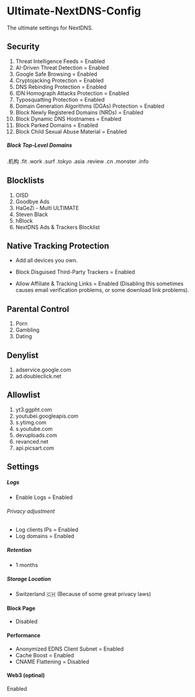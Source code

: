 # Ultimate-NextDNS-Config
The ultimate settings for NextDNS.

## Security
1. Threat Intelligence Feeds = Enabled
2. AI-Driven Threat Detection = Enabled 
3. Google Safe Browsing = Enabled
4. Cryptojacking Protection = Enabled
5. DNS Rebinding Protection = Enabled
6. IDN Homograph Attacks Protection = Enabled
7. Typosquatting Protection = Enabled
8. Domain Generation Algorithms (DGAs) Protection = Enabled
9. Block Newly Registered Domains (NRDs) = Enabled
10. Block Dynamic DNS Hostnames = Enabled
11. Block Parked Domains = Enabled
12. Block Child Sexual Abuse Material = Enabled

##### Block Top-Level Domains

.机构
.fit
.work
.surf
.tokyo
.asia
.review
.cn
.monster
.info


## Blocklists 


1. OISD
2. Goodbye Ads
3. HaGeZi - Multi ULTIMATE
4. Steven Black
5. hBlock
6. NextDNS Ads & Trackers Blocklist


## Native Tracking Protection
- Add all devices you own.


- Block Disguised Third-Party Trackers = Enabled
- Allow Affiliate & Tracking Links = Enabled (Disabling this sometimes causes email verification problems, or some download link problems).


## Parental Control 
1. Porn
2. Gambling
3. Dating


## Denylist 
1. adservice.google.com
2. ad.doubleclick.net 


## Allowlist 
1. yt3.ggpht.com 
2. youtubei.googleapis.com
3. s.ytimg.com
4. s.youtube.com
5. devuploads.com 
6. revanced.net 
7. api.picsart.com

## Settings 

##### Logs 
- Enable Logs = Enabled

###### Privacy adjustment
- Log clients IPs = Enabled
- Log domains = Enabled

##### Retention 
- 1 months

##### Storage Location
- Switzerland 🇨🇭 (Because of some great privacy laws)


#### Block Page 
- Disabled 


#### Performance 
- Anonymized EDNS Client Subnet = Enabled
- Cache Boost = Enabled
- CNAME Flattening = Disabled

#### Web3 (optinal) 
Enabled 